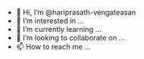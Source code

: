 - 👋 Hi, I’m @hariprasath-vengateasan
- 👀 I’m interested in ...
- 🌱 I’m currently learning ...
- 💞️ I’m looking to collaborate on ...
- 📫 How to reach me ...

<!---
hariprasath-vengateasan/hariprasath-vengateasan is a ✨ special ✨ repository because its `README.md` (this file) appears on your GitHub profile.
You can click the Preview link to take a look at your changes.
--->
